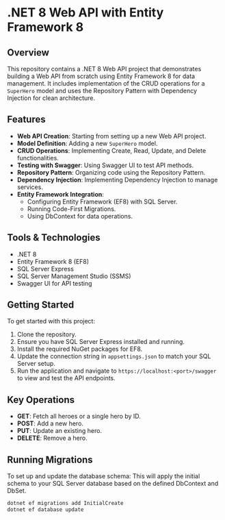 # .NET 8 Web API with Entity Framework 8

## Overview
This repository contains a .NET 8 Web API project that demonstrates building a Web API from scratch using Entity Framework 8 for data management. It includes implementation of the CRUD operations for a `SuperHero` model and uses the Repository Pattern with Dependency Injection for clean architecture.

## Features
- **Web API Creation**: Starting from setting up a new Web API project.
- **Model Definition**: Adding a new `SuperHero` model.
- **CRUD Operations**: Implementing Create, Read, Update, and Delete functionalities.
- **Testing with Swagger**: Using Swagger UI to test API methods.
- **Repository Pattern**: Organizing code using the Repository Pattern.
- **Dependency Injection**: Implementing Dependency Injection to manage services.
- **Entity Framework Integration**:
  - Configuring Entity Framework (EF8) with SQL Server.
  - Running Code-First Migrations.
  - Using DbContext for data operations.

## Tools & Technologies
- .NET 8
- Entity Framework 8 (EF8)
- SQL Server Express
- SQL Server Management Studio (SSMS)
- Swagger UI for API testing

## Getting Started
To get started with this project:
1. Clone the repository.
2. Ensure you have SQL Server Express installed and running.
3. Install the required NuGet packages for EF8.
4. Update the connection string in `appsettings.json` to match your SQL Server setup.
5. Run the application and navigate to `https://localhost:<port>/swagger` to view and test the API endpoints.

## Key Operations
- **GET**: Fetch all heroes or a single hero by ID.
- **POST**: Add a new hero.
- **PUT**: Update an existing hero.
- **DELETE**: Remove a hero.

## Running Migrations
To set up and update the database schema:
This will apply the initial schema to your SQL Server database based on the defined DbContext and DbSet.
```bash
dotnet ef migrations add InitialCreate
dotnet ef database update
